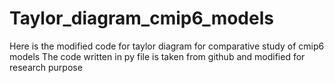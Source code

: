 # Taylor_diagram_cmip6_models
Here is the modified code for taylor diagram for comparative study of cmip6 models
The code written in py file is taken from github and modified for research purpose
